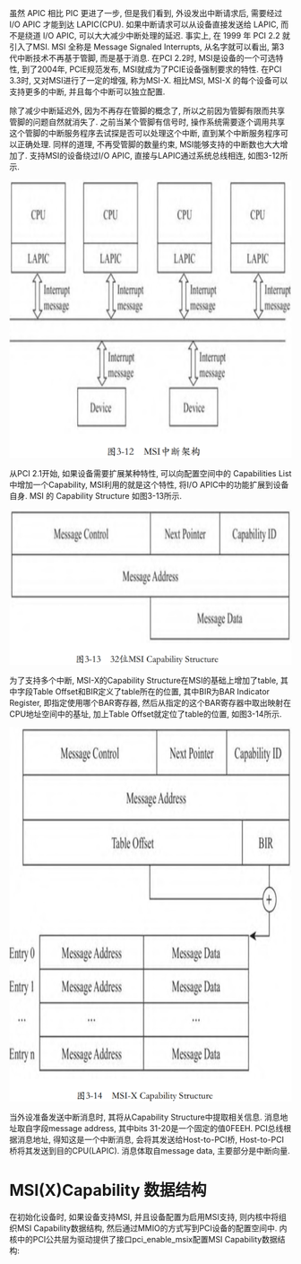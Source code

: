 
虽然 APIC 相比 PIC 更进了一步, 但是我们看到, 外设发出中断请求后, 需要经过 I/O APIC 才能到达 LAPIC(CPU). 如果中断请求可以从设备直接发送给 LAPIC, 而不是绕道 I/O APIC, 可以大大减少中断处理的延迟. 事实上, 在 1999 年 PCI 2.2 就引入了MSI. MSI 全称是 Message Signaled Interrupts, 从名字就可以看出, 第3代中断技术不再基于管脚, 而是基于消息. 在PCI 2.2时, MSI是设备的一个可选特性, 到了2004年, PCIE规范发布, MSI就成为了PCIE设备强制要求的特性. 在PCI 3.3时, 又对MSI进行了一定的增强, 称为MSI-X. 相比MSI, MSI-X 的每个设备可以支持更多的中断, 并且每个中断可以独立配置.

除了减少中断延迟外, 因为不再存在管脚的概念了, 所以之前因为管脚有限而共享管脚的问题自然就消失了. 之前当某个管脚有信号时, 操作系统需要逐个调用共享这个管脚的中断服务程序去试探是否可以处理这个中断, 直到某个中断服务程序可以正确处理. 同样的道理, 不再受管脚的数量约束, MSI能够支持的中断数也大大增加了. 支持MSI的设备绕过I/O APIC, 直接与LAPIC通过系统总线相连, 如图3-12所示.

![2024-03-04-22-29-01.png](./images/2024-03-04-22-29-01.png)

从PCI 2.1开始, 如果设备需要扩展某种特性, 可以向配置空间中的 Capabilities List 中增加一个Capability, MSI利用的就是这个特性, 将I/O APIC中的功能扩展到设备自身. MSI 的 Capability Structure 如图3-13所示.

![2024-03-04-22-29-39.png](./images/2024-03-04-22-29-39.png)

为了支持多个中断, MSI-X的Capability Structure在MSI的基础上增加了table, 其中字段Table Offset和BIR定义了table所在的位置, 其中BIR为BAR Indicator Register, 即指定使用哪个BAR寄存器, 然后从指定的这个BAR寄存器中取出映射在CPU地址空间中的基址, 加上Table Offset就定位了table的位置, 如图3-14所示.

![2024-03-04-22-30-08.png](./images/2024-03-04-22-30-08.png)

当外设准备发送中断消息时, 其将从Capability Structure中提取相关信息. 消息地址取自字段message address, 其中bits 31-20是一个固定的值0FEEH. PCI总线根据消息地址, 得知这是一个中断消息, 会将其发送给Host-to-PCI桥, Host-to-PCI桥将其发送到目的CPU(LAPIC). 消息体取自message data, 主要部分是中断向量.

# MSI(X)Capability 数据结构

在初始化设备时, 如果设备支持MSI, 并且设备配置为启用MSI支持, 则内核中将组织MSI Capability数据结构, 然后通过MMIO的方式写到PCI设备的配置空间中. 内核中的PCI公共层为驱动提供了接口pci_enable_msix配置MSI Capability数据结构:

```cpp

```